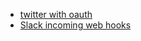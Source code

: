 <ul>
<li><a href='https://dev.twitter.com/oauth/application-only'>twitter with oauth</a></li>
<li><a href='https://api.slack.com/incoming-webhooks'>Slack incoming web hooks</a></li>
</ul>
